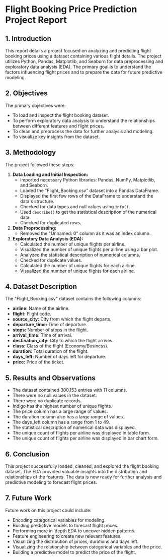 # Flight Booking Price Prediction Project Report

## 1. Introduction

This report details a project focused on analyzing and predicting flight booking prices using a dataset containing various flight details. The project utilizes Python, Pandas, Matplotlib, and Seaborn for data preprocessing and exploratory data analysis (EDA). The primary goal is to understand the factors influencing flight prices and to prepare the data for future predictive modeling.

## 2. Objectives

The primary objectives were:

* To load and inspect the flight booking dataset.
* To perform exploratory data analysis to understand the relationships between different features and flight prices.
* To clean and preprocess the data for further analysis and modeling.
* To visualize key insights from the dataset.

## 3. Methodology

The project followed these steps:

1.  **Data Loading and Initial Inspection:**
    * Imported necessary Python libraries: Pandas, NumPy, Matplotlib, and Seaborn.
    * Loaded the "Flight_Booking.csv" dataset into a Pandas DataFrame.
    * Displayed the first few rows of the DataFrame to understand the data's structure.
    * Checked for data types and null values using `info()`.
    * Used `describe()` to get the statistical description of the numerical data.
    * Checked for duplicated rows.
2.  **Data Preprocessing:**
    * Removed the "Unnamed: 0" column as it was an index column.
3.  **Exploratory Data Analysis (EDA):**
    * Calculated the number of unique flights per airline.
    * Visualized the number of unique flights per airline using a bar plot.
    * Analyzed the statistical description of numerical columns.
    * Checked for duplicate values.
    * Calculated the number of unique flights for each airline.
    * Visualized the number of unique flights for each airline.

## 4. Dataset Description

The "Flight_Booking.csv" dataset contains the following columns:

* **airline:** Name of the airline.
* **flight:** Flight code.
* **source_city:** City from which the flight departs.
* **departure_time:** Time of departure.
* **stops:** Number of stops in the flight.
* **arrival_time:** Time of arrival.
* **destination_city:** City to which the flight arrives.
* **class:** Class of the flight (Economy/Business).
* **duration:** Total duration of the flight.
* **days_left:** Number of days left for departure.
* **price:** Price of the ticket.

## 5. Results and Observations

* The dataset contained 300,153 entries with 11 columns.
* There were no null values in the dataset.
* There were no duplicate records.
* Indigo has the highest number of unique flights.
* The price column has a large range of values.
* The duration column also has a large range of values.
* The days\_left column has a range from 1 to 49.
* The statistical description of numerical data was displayed.
* The unique count of flights per airline was displayed in table form.
* The unique count of flights per airline was displayed in bar chart form.

## 6. Conclusion

This project successfully loaded, cleaned, and explored the flight booking dataset. The EDA provided valuable insights into the distribution and relationships of the features. The data is now ready for further analysis and predictive modeling to forecast flight prices.

## 7. Future Work

Future work on this project could include:

* Encoding categorical variables for modeling.
* Building predictive models to forecast flight prices.
* Performing more in-depth EDA to uncover hidden patterns.
* Feature engineering to create new relevant features.
* Visualizing the distribution of prices, durations and days left.
* Visualizing the relationship between categorical variables and the price.
* Building a predictive model to predict the price of the flight.
